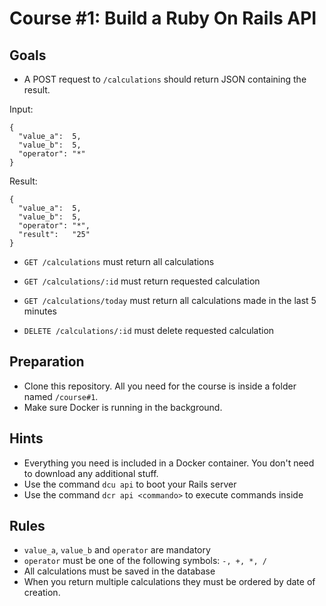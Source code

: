 # Course #1: Build a Ruby On Rails API

## Goals

* A POST request to `/calculations` should return JSON containing the result.

Input:
```
{
  "value_a":  5,
  "value_b":  5,
  "operator": "*"
}
```

Result:
```
{
  "value_a":  5,
  "value_b":  5,
  "operator": "*",
  "result":   "25"
}
```

* `GET /calculations` must return all calculations

* `GET /calculations/:id` must return requested calculation

* `GET /calculations/today` must return all calculations made in the last 5 minutes

* `DELETE /calculations/:id` must delete requested calculation


## Preparation
* Clone this repository. All you need for the course is inside a folder named `/course#1`.
* Make sure Docker is running in the background.

## Hints
* Everything you need is included in a Docker container. You don't need to download
any additional stuff.
* Use the command `dcu api` to boot your Rails server
* Use the command `dcr api <commando>` to execute commands inside 

## Rules
* `value_a`, `value_b` and `operator` are mandatory
* `operator` must be one of the following symbols: `-, +, *, /`
* All calculations must be saved in the database
* When you return multiple calculations they must be ordered by date of creation.
